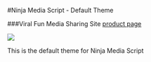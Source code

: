 #Ninja Media Script - Default Theme

###Viral Fun Media Sharing Site [product page](http://codecanyon.net/item/ninja-media-script/6822888)

<img src="http://1.s3.envato.com/files/84197687/inline-preview.jpg" />

This is the default theme for Ninja Media Script
